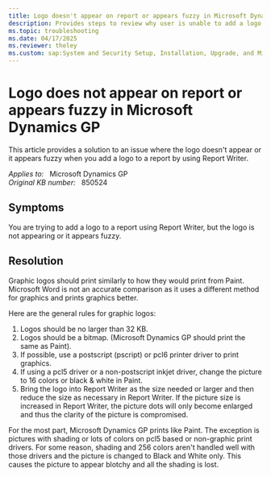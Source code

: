 ```yaml
---
title: Logo doesn't appear on report or appears fuzzy in Microsoft Dynamics GP
description: Provides steps to review why user is unable to add a logo to a report writer report.
ms.topic: troubleshooting
ms.date: 04/17/2025
ms.reviewer: theley
ms.custom: sap:System and Security Setup, Installation, Upgrade, and Migrations
---
```

# Logo does not appear on report or appears fuzzy in Microsoft Dynamics GP

This article provides a solution to an issue where the logo doesn't appear or it appears fuzzy when you add a logo to a report by using Report Writer.

_Applies to:_ &nbsp; Microsoft Dynamics GP  
_Original KB number:_ &nbsp; 850524

## Symptoms

You are trying to add a logo to a report using Report Writer, but the logo is not appearing or it appears fuzzy.

## Resolution

Graphic logos should print similarly to how they would print from Paint. Microsoft Word is not an accurate comparison as it uses a different method for graphics and prints graphics better.

Here are the general rules for graphic logos:

1. Logos should be no larger than 32 KB.
2. Logos should be a bitmap. (Microsoft Dynamics GP should print the same as Paint).
3. If possible, use a postscript (pscript) or pcl6 printer driver to print graphics.
4. If using a pcl5 driver or a non-postscript inkjet driver, change the picture to 16 colors or black &amp; white in Paint.
5. Bring the logo into Report Writer as the size needed or larger and then reduce the size as necessary in Report Writer. If the picture size is increased in Report Writer, the picture dots will only become enlarged and thus the clarity of the picture is compromised.

For the most part, Microsoft Dynamics GP prints like Paint. The exception is pictures with shading or lots of colors on pcl5 based or non-graphic print drivers. For some reason, shading and 256 colors aren't handled well with those drivers and the picture is changed to Black and White only. This causes the picture to appear blotchy and all the shading is lost.
